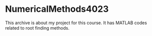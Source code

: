 # NumericalMethods4023
This archive is about my project for this course. It has MATLAB codes related to root finding methods.

